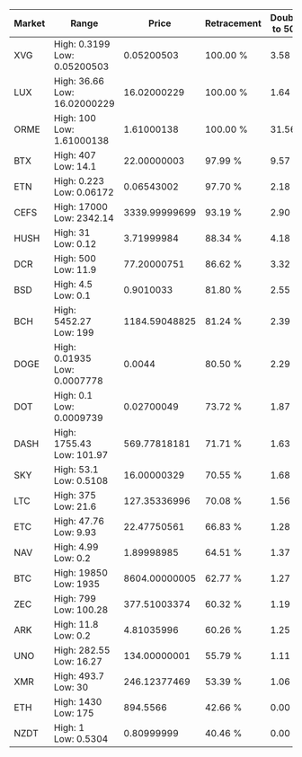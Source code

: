 | Market | Range | Price| Retracement | Doubles to 50% |
| --- | --- | --- | --- | --- |
| XVG | High: 0.3199<br />Low: 0.05200503 | 0.05200503 | 100.00 % | 3.58 |
| LUX | High: 36.66<br />Low: 16.02000229 | 16.02000229 | 100.00 % | 1.64 |
| ORME | High: 100<br />Low: 1.61000138 | 1.61000138 | 100.00 % | 31.56 |
| BTX | High: 407<br />Low: 14.1 | 22.00000003 | 97.99 % | 9.57 |
| ETN | High: 0.223<br />Low: 0.06172 | 0.06543002 | 97.70 % | 2.18 |
| CEFS | High: 17000<br />Low: 2342.14 | 3339.99999699 | 93.19 % | 2.90 |
| HUSH | High: 31<br />Low: 0.12 | 3.71999984 | 88.34 % | 4.18 |
| DCR | High: 500<br />Low: 11.9 | 77.20000751 | 86.62 % | 3.32 |
| BSD | High: 4.5<br />Low: 0.1 | 0.9010033 | 81.80 % | 2.55 |
| BCH | High: 5452.27<br />Low: 199 | 1184.59048825 | 81.24 % | 2.39 |
| DOGE | High: 0.01935<br />Low: 0.0007778 | 0.0044 | 80.50 % | 2.29 |
| DOT | High: 0.1<br />Low: 0.0009739 | 0.02700049 | 73.72 % | 1.87 |
| DASH | High: 1755.43<br />Low: 101.97 | 569.77818181 | 71.71 % | 1.63 |
| SKY | High: 53.1<br />Low: 0.5108 | 16.00000329 | 70.55 % | 1.68 |
| LTC | High: 375<br />Low: 21.6 | 127.35336996 | 70.08 % | 1.56 |
| ETC | High: 47.76<br />Low: 9.93 | 22.47750561 | 66.83 % | 1.28 |
| NAV | High: 4.99<br />Low: 0.2 | 1.89998985 | 64.51 % | 1.37 |
| BTC | High: 19850<br />Low: 1935 | 8604.00000005 | 62.77 % | 1.27 |
| ZEC | High: 799<br />Low: 100.28 | 377.51003374 | 60.32 % | 1.19 |
| ARK | High: 11.8<br />Low: 0.2 | 4.81035996 | 60.26 % | 1.25 |
| UNO | High: 282.55<br />Low: 16.27 | 134.00000001 | 55.79 % | 1.11 |
| XMR | High: 493.7<br />Low: 30 | 246.12377469 | 53.39 % | 1.06 |
| ETH | High: 1430<br />Low: 175 | 894.5566 | 42.66 % | 0.00 |
| NZDT | High: 1<br />Low: 0.5304 | 0.80999999 | 40.46 % | 0.00 |
